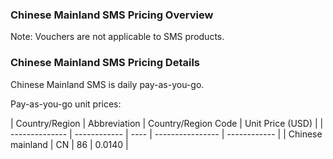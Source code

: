 ### Chinese Mainland SMS Pricing Overview

Note: Vouchers are not applicable to SMS products.

### Chinese Mainland SMS Pricing Details

 Chinese Mainland SMS is daily pay-as-you-go.

Pay-as-you-go unit prices:

| Country/Region | Abbreviation | Country/Region Code | Unit Price (USD) |
| -------------- | ------------ | ---- | ---------------- | ------------ |
| Chinese mainland | CN | 86 | 0.0140 |